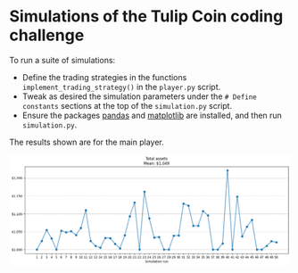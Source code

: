 # Simulations of the Tulip Coin coding challenge

To run a suite of simulations:

- Define the trading strategies in the functions `implement_trading_strategy()` in the `player.py` script.
- Tweak as desired the simulation parameters under the `# Define constants` sections at the top of the `simulation.py`
  script.
- Ensure the packages [pandas](https://pandas.pydata.org/) and [matplotlib](https://matplotlib.org/) are installed, and
  then run `simulation.py`.

The results shown are for the main player.

![](plot.png)